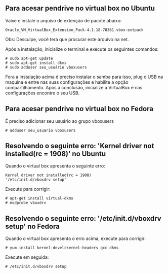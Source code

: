 Para acesar pendrive no virtual box no Ubuntu
---------------------------------------------


Vaixe e instale o arquivo de extenção de pacote abaixo:
	
	Oracle_VM_VirtualBox_Extension_Pack-4.1.18-78361.vbox-extpack

Obs: Desculpe, você terá que procurar este arquivo na net.


Após a instalação, inicialize o terminal e execute os seguintes comandos:

	# sudo apt-get update
	# sudo apt-get install dkms
	# sudo adduser seu_usuário vboxusers

Fora a instalação acima é preciso instalar o samba para isso, plug o USB na maquina
e entre nas suas configurações e habilite a opção compartilhamento.
Após a conclusão, inicialize a VirtualBox e nas configurações encontre o seu USB.


Para acesar pendrive no virtual box no Fedora
---------------------------------------------

É preciso adicionar seu usuário ao grupo vboxusers

	# adduser seu_usuario vboxusers



Resolvendo o seguinte erro: 'Kernel driver not installed(rc = 1908)' no Ubuntu
------------------------------------------------------------------------------


Quando o virtual box apresenta o seguinte erro:

	Kernel driver not installed(rc = 1908)
	'/etc/init.d/vboxdrv setup'

Execute para corrigir:

	# apt-get install virtual-dkms
	# modprobe vboxdrv



Resolvendo o seguinte erro: '/etc/init.d/vboxdrv setup' no Fedora
-----------------------------------------------------------------


Quando o virtual box apresenta o erro acima, execute para corrigir:

	# yum install kernel-develckernel-headers gcc dkms

Execute  em seguida:

	# /etc/init.d/vboxdrv setup
